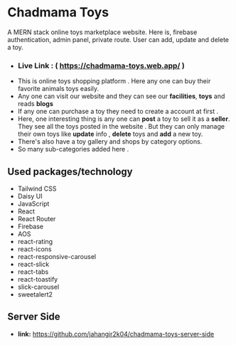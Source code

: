 ﻿# Chadmama Toys 
 A MERN stack online toys marketplace website. Here is, firebase authentication, admin panel, private route. User can add, update and delete a toy.
* ### Live Link : ( https://chadmama-toys.web.app/  )
* This is online toys shopping platform . Here any one can buy their favorite animals toys easily.
* Any one can visit our website and they can see our **facilities**, **toys** and reads **blogs**
* If any one can purchase a toy they need to create a account at first . 
* Here, one interesting thing is any one can **post** a toy to sell it as a **seller**. They see all the toys posted in the website . But they can only manage their own toys like **update** info , **delete** toys and **add** a new toy.
* There's also have a toy gallery and shops by category options.
* So many sub-categories added here .
## Used packages/technology
* Tailwind CSS
* Daisy UI
* JavaScript
* React
* React Router
* Firebase
* AOS
* react-rating
* react-icons
* react-responsive-carousel
* react-slick
* react-tabs
* react-toastify
* slick-carousel
* sweetalert2
## Server Side
* **link:** https://github.com/jahangir2k04/chadmama-toys-server-side

